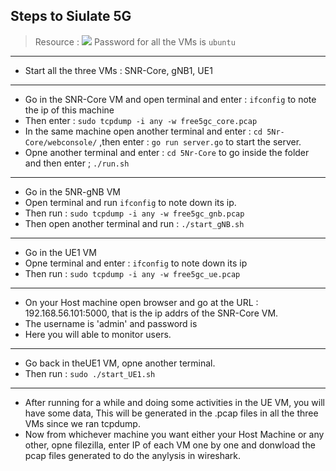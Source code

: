 ## Steps to Siulate 5G
> Resource : ![](https://www.youtube.com/watch?v=76sT_uP6Gck)
> Password for all the VMs is `ubuntu`
---
- Start all the three VMs : SNR-Core, gNB1, UE1
---
- Go in the SNR-Core VM and open terminal and enter : ```ifconfig```    to note the ip of this machine
- Then enter : ```sudo tcpdump -i any -w free5gc_core.pcap```
- In the same machine open another terminal and enter : ```cd 5Nr-Core/webconsole/```   ,then enter : ```go run server.go```    to start the server.
- Opne another terminal and enter : ```cd 5Nr-Core```   to go inside the folder and then enter ; ```./run.sh```

----

- Go in the 5NR-gNB VM
- Open terminal and run ```ifconfig```  to note down its ip.
- Then run : ```sudo tcpdump -i any -w free5gc_gnb.pcap```
- Then open another terminal and run : ```./start_gNB.sh```

---

- Go in the UE1 VM
- Opne terminal and enter : ```ifconfig```   to note down its ip
- Then run : ```sudo tcpdump -i any -w free5gc_ue.pcap```

---

-  On your Host machine open browser and go at the URL : 192.168.56.101:5000, that is the ip addrs of the SNR-Core VM.
- The username is 'admin' and password is 
- Here you will able to monitor users.
---
- Go back in theUE1 VM, opne another terminal.
- Then run : ```sudo ./start_UE1.sh```

---

- After running for a while and doing some activities in the UE VM, you will have some data, This will be generated in the .pcap files in all the three VMs since we ran tcpdump.
- Now from whichever machine you want either your Host Machine or any other, opne filezilla, enter IP of each VM one by one and donwload the pcap files generated to do the anylysis in wireshark.
